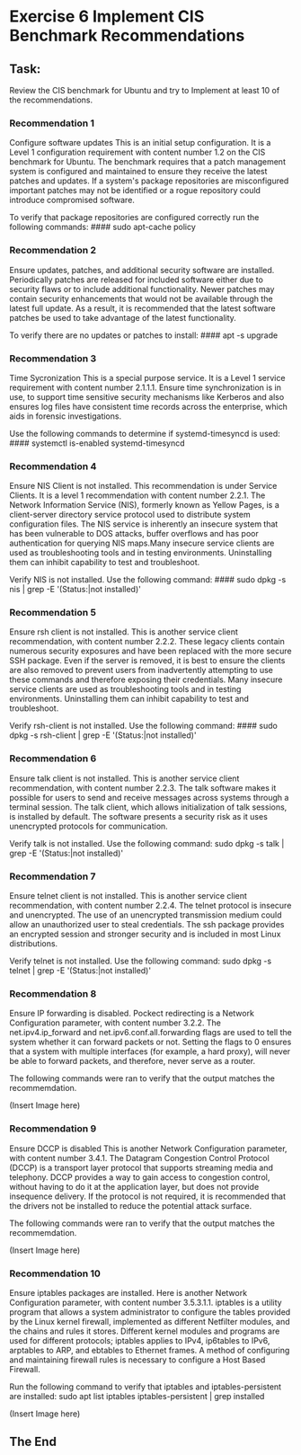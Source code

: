 # Exercise 6 Implement CIS Benchmark Recommendations

## Task:

Review the CIS benchmark for Ubuntu and try to Implement at least 10 of the recommendations.

### Recommendation 1
Configure software updates
This is an initial setup configuration. It is a Level 1 configuration requirement with content number 1.2 on the CIS benchmark for Ubuntu.
The benchmark requires that a patch management system is configured and maintained to ensure they receive the latest patches and updates.
If a  system's package repositories are misconfigured important patches may not be
identified or a rogue repository could introduce compromised software.

To verify that package repositories are configured correctly run the following commands: #### sudo apt-cache policy

### Recommendation 2
Ensure updates, patches, and additional security software are installed.
Periodically patches are released for included software either due to security flaws or to include additional functionality.
Newer patches may contain security enhancements that would not be available through the latest full update. As a result, it is recommended that the latest software patches be used to
take advantage of the latest functionality.

To verify there are no updates or patches to install: ####  apt -s upgrade

### Recommendation 3
Time Sycronization
This is a special purpose service. It is a Level 1 service requirement with content number 2.1.1.1. Ensure time synchronization is in use, to support time sensitive security mechanisms like
Kerberos and also ensures log files have consistent time records across the enterprise, which aids in forensic investigations.

Use the following commands to determine if systemd-timesyncd is used: #### systemctl is-enabled systemd-timesyncd

### Recommendation 4
Ensure NIS Client is not installed.
This recommendation is under Service Clients. It is a level 1 recommendation with content number 2.2.1. The Network Information Service (NIS), formerly known as Yellow Pages, is a client-server
directory service protocol used to distribute system configuration files. The NIS service is inherently an insecure system that has been vulnerable to DOS attacks,
buffer overflows and has poor authentication for querying NIS maps.Many insecure service clients are used as troubleshooting tools and in testing
environments. Uninstalling them can inhibit capability to test and troubleshoot.

Verify NIS is not installed. Use the following command: #### sudo dpkg -s nis | grep -E '(Status:|not installed)'

### Recommendation 5
Ensure rsh client is not installed.
This is another service client recommendation, with content number 2.2.2. These legacy clients contain numerous security exposures and have been replaced with the
more secure SSH package. Even if the server is removed, it is best to ensure the clients are also removed to prevent users from inadvertently attempting to use these commands 
and therefore exposing their credentials. Many insecure service clients are used as troubleshooting tools and in testing environments. Uninstalling them can inhibit capability to test and troubleshoot.

Verify rsh-client is not installed. Use the following command: #### sudo dpkg -s rsh-client | grep -E '(Status:|not installed)'

### Recommendation 6
Ensure talk client is not installed.
This is another service client recommendation, with content number 2.2.3. The talk software makes it possible for users to send and receive messages across systems through a terminal session. The talk client, which allows initialization of talk sessions, is 
installed by default. The software presents a security risk as it uses unencrypted protocols for communication.

Verify talk is not installed. Use the following command: sudo dpkg -s talk | grep -E '(Status:|not installed)'

### Recommendation 7
Ensure telnet client is not installed.
This is another service client recommendation, with content number 2.2.4. The telnet protocol is insecure and unencrypted. The use of an unencrypted transmission 
medium could allow an unauthorized user to steal credentials. The ssh package provides an encrypted session and stronger security and is included in most Linux distributions.

Verify telnet is not installed. Use the following command:  sudo dpkg -s telnet | grep -E '(Status:|not installed)'


### Recommendation 8
Ensure IP forwarding is disabled.
Pockect redirecting is a Network Configuration parameter, with content number 3.2.2. The net.ipv4.ip_forward and net.ipv6.conf.all.forwarding flags are used to tell the 
system whether it can forward packets or not. Setting the flags to 0 ensures that a system with multiple interfaces (for example, a hard proxy), will never be able to forward packets, and therefore, never serve as a router.

The following commands were ran to verify that the output matches the recommemdation.

(Insert Image here)


### Recommendation 9
Ensure DCCP is disabled
This is another Network Configuration parameter, with content number 3.4.1. The Datagram Congestion Control Protocol (DCCP) is a transport layer protocol that 
supports streaming media and telephony. DCCP provides a way to gain access to congestion control, without having to do it at the application layer, but does not provide insequence delivery. If the protocol is not required, it is recommended that the drivers not be installed to reduce 
the potential attack surface.

The following commands were ran to verify that the output matches the recommemdation.

(Insert Image here)

### Recommendation 10

Ensure iptables packages are installed.
Here is another Network Configuration parameter, with content number 3.5.3.1.1. iptables is a utility program that allows a system administrator to configure the tables 
provided by the Linux kernel firewall, implemented as different Netfilter modules, and the chains and rules it stores. Different kernel modules and programs are used for different 
protocols; iptables applies to IPv4, ip6tables to IPv6, arptables to ARP, and ebtables to Ethernet frames. A method of configuring and maintaining firewall rules is necessary to configure a Host 
Based Firewall.

Run the following command to verify that iptables and iptables-persistent are installed:  sudo apt list iptables iptables-persistent | grep installed

(Insert Image here)


## The End

